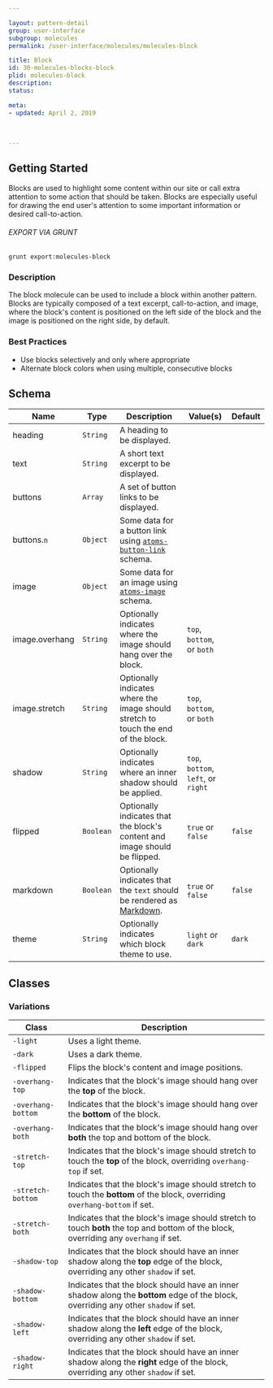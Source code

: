 ```yaml
---

layout: pattern-detail
group: user-interface
subgroup: molecules
permalink: /user-interface/molecules/molecules-block

title: Block
id: 30-molecules-blocks-block
plid: molecules-block
description: 
status: 

meta:
- updated: April 2, 2019
  
  
  
---
```



## Getting Started

Blocks are used to highlight some content within our site or call extra attention to some action that should be taken. Blocks are especially useful for drawing the end user's attention to some important information or desired call-to-action.

###### EXPORT VIA GRUNT

```
grunt export:molecules-block
```


### Description

The block molecule can be used to include a block within another pattern. Blocks are typically composed of a text excerpt, call-to-action, and image, where the block's content is positioned on the left side of the block and the image is positioned on the right side, by default.


### Best Practices

- Use blocks selectively and only where appropriate
- Alternate block colors when using multiple, consecutive blocks


## Schema

| Name        | Type      | Description                                                                                              | Value(s)     | Default   |
|-------------|-----------|----------------------------------------------------------------------------------------------------------|--------------|-----------|
| heading     | `String`  | A heading to be displayed.                                                                               |              |           |
| text        | `String`  | A short text excerpt to be displayed.                                                                    |              |           |
| buttons     | `Array`   | A set of button links to be displayed.                                                                   |              |           |
| buttons.`n` | `Object`  | Some data for a button link using [`atoms-button-link`][atoms-button-link] schema.                       |              |           |
| image       | `Object`  | Some data for an image using [`atoms-image`][atoms-image] schema.                                        |              |           |
| image.overhang    | `String`  | Optionally indicates where the image should hang over the block.                    | `top`, `bottom`, or `both`  |           |
| image.stretch     | `String`  | Optionally indicates where the image should stretch to touch the end of the block.  | `top`, `bottom`, or `both`  |           |
| shadow      | `String`  | Optionally indicates where an inner shadow should be applied.                  | `top`, `bottom`, `left`, or `right`    |           |
| flipped     | `Boolean` | Optionally indicates that the block's content and image should be flipped.                         | `true` or `false`  | `false`   |
| markdown    | `Boolean` | Optionally indicates that the `text` should be rendered as [Markdown][Markdown].                   | `true` or `false`  | `false`   |
| theme       | `String`  | Optionally indicates which block theme to use.                                                     | `light` or `dark`  | `dark`    |


## Classes

### Variations

| Class               | Description                                                                                                                           |
|---------------------|---------------------------------------------------------------------------------------------------------------------------------------|
| `-light`            | Uses a light theme.                                                                                                                   |
| `-dark`             | Uses a dark theme.                                                                                                                    |
| `-flipped`          | Flips the block's content and image positions.                                                                                        |
| `-overhang-top`     | Indicates that the block's image should hang over the **top** of the block.                                                           |
| `-overhang-bottom`  | Indicates that the block's image should hang over the **bottom** of the block.                                                        |
| `-overhang-both`    | Indicates that the block's image should hang over **both** the top and bottom of the block.                                           |
| `-stretch-top`      | Indicates that the block's image should stretch to touch the **top** of the block, overriding `overhang-top` if set.                  |
| `-stretch-bottom`   | Indicates that the block's image should stretch to touch the **bottom** of the block, overriding `overhang-bottom` if set.            |
| `-stretch-both`     | Indicates that the block's image should stretch to touch **both** the top and bottom of the block, overriding any `overhang` if set.  |
| `-shadow-top`       | Indicates that the block should have an inner shadow along the **top** edge of the block, overriding any other `shadow` if set.       |
| `-shadow-bottom`    | Indicates that the block should have an inner shadow along the **bottom** edge of the block, overriding any other `shadow` if set.    |
| `-shadow-left`      | Indicates that the block should have an inner shadow along the **left** edge of the block, overriding any other `shadow` if set.      |
| `-shadow-right`     | Indicates that the block should have an inner shadow along the **right** edge of the block, overriding any other `shadow` if set.     |


[Markdown]: https://daringfireball.net/projects/markdown/
[atoms-image]: /patterns/20-atoms-media-image/20-atoms-media-image.html
[atoms-button-link]: /patterns/20-atoms-buttons-01-button-link/20-atoms-buttons-01-button-link.html

